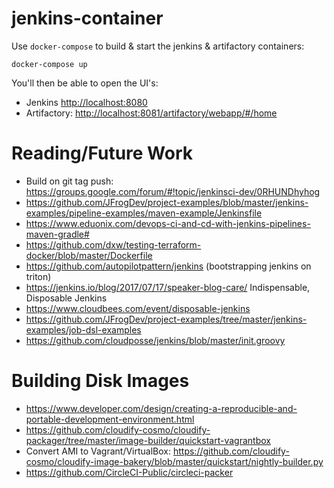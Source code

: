 # jenkins-container

Use `docker-compose` to build & start the jenkins & artifactory containers:

    docker-compose up

You'll then be able to open the UI's:

* Jenkins [http://localhost:8080](http://localhost:8080)
* Artifactory: [http://localhost:8081/artifactory/webapp/#/home](http://localhost:8081/artifactory/webapp/#/home)

# Reading/Future Work

* Build on git tag push: https://groups.google.com/forum/#!topic/jenkinsci-dev/0RHUNDhyhog
* https://github.com/JFrogDev/project-examples/blob/master/jenkins-examples/pipeline-examples/maven-example/Jenkinsfile
* https://www.eduonix.com/devops-ci-and-cd-with-jenkins-pipelines-maven-gradle#
* https://github.com/dxw/testing-terraform-docker/blob/master/Dockerfile
* https://github.com/autopilotpattern/jenkins (bootstrapping jenkins on triton)
* https://jenkins.io/blog/2017/07/17/speaker-blog-care/ Indispensable, Disposable Jenkins
* https://www.cloudbees.com/event/disposable-jenkins
* https://github.com/JFrogDev/project-examples/tree/master/jenkins-examples/job-dsl-examples
* https://github.com/cloudposse/jenkins/blob/master/init.groovy

# Building Disk Images

* https://www.developer.com/design/creating-a-reproducible-and-portable-development-environment.html
* https://github.com/cloudify-cosmo/cloudify-packager/tree/master/image-builder/quickstart-vagrantbox
* Convert AMI to Vagrant/VirtualBox: https://github.com/cloudify-cosmo/cloudify-image-bakery/blob/master/quickstart/nightly-builder.py
* https://github.com/CircleCI-Public/circleci-packer
